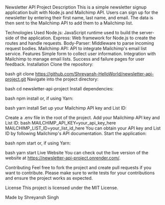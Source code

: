 Newsletter API Project
Description
This is a simple newsletter signup application built with Node.js and Mailchimp API. Users can sign up for the newsletter by entering their first name, last name, and email. The data is then sent to the Mailchimp API to add them to a Mailchimp list.

Technologies Used
Node.js: JavaScript runtime used to build the server-side of the application.
Express: Web framework for Node.js to create the routes and handle requests.
Body-Parser: Middleware to parse incoming request bodies.
Mailchimp API: API to integrate Mailchimp's email list service.
Features
Simple form to collect user information.
Integration with Mailchimp to manage email lists.
Success and failure pages for user feedback.
Installation
Clone the repository:

bash
git clone https://github.com/Shreyansh-HelloWorld/newsletter-api-project.git
Navigate into the project directory:

bash
cd newsletter-api-project
Install dependencies:

bash
npm install
or, if using Yarn:

bash
yarn install
Set up your Mailchimp API key and List ID:

Create a .env file in the root of the project.
Add your Mailchimp API key and List ID:
bash
MAILCHIMP_API_KEY=your_api_key_here
MAILCHIMP_LIST_ID=your_list_id_here
You can obtain your API key and List ID by following Mailchimp's API documentation.
Start the application:

bash
npm start
or, if using Yarn:

bash
yarn start
Live Website
You can check out the live version of the website at https://newsletter-api-project.onrender.com/.

Contributing
Feel free to fork the project and create pull requests if you want to contribute. Please make sure to write tests for your contributions and ensure the project works as expected.

License
This project is licensed under the MIT License.

Made by Shreyansh Singh
